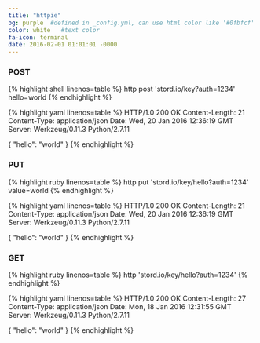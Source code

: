 ```yaml
---
title: "httpie"
bg: purple  #defined in _config.yml, can use html color like '#0fbfcf'
color: white   #text color
fa-icon: terminal
date: 2016-02-01 01:01:01 -0000
---
```



### POST

{% highlight shell linenos=table %}
http post 'stord.io/key?auth=1234' hello=world
{% endhighlight %}

{% highlight yaml linenos=table %}
HTTP/1.0 200 OK
Content-Length: 21
Content-Type: application/json
Date: Wed, 20 Jan 2016 12:36:19 GMT
Server: Werkzeug/0.11.3 Python/2.7.11

{
    "hello": "world"
}
{% endhighlight %}


### PUT

{% highlight ruby linenos=table %}
http put 'stord.io/key/hello?auth=1234' value=world
{% endhighlight %}

{% highlight yaml linenos=table %}
HTTP/1.0 200 OK
Content-Length: 21
Content-Type: application/json
Date: Wed, 20 Jan 2016 12:36:19 GMT
Server: Werkzeug/0.11.3 Python/2.7.11

{
    "hello": "world"
}
{% endhighlight %}

### GET

{% highlight ruby linenos=table %}
http 'stord.io/key/hello?auth=1234'
{% endhighlight %}

{% highlight yaml linenos=table %}
HTTP/1.0 200 OK
Content-Length: 27
Content-Type: application/json
Date: Mon, 18 Jan 2016 12:31:55 GMT
Server: Werkzeug/0.11.3 Python/2.7.11

{
    "hello": "world"
}
{% endhighlight %}
